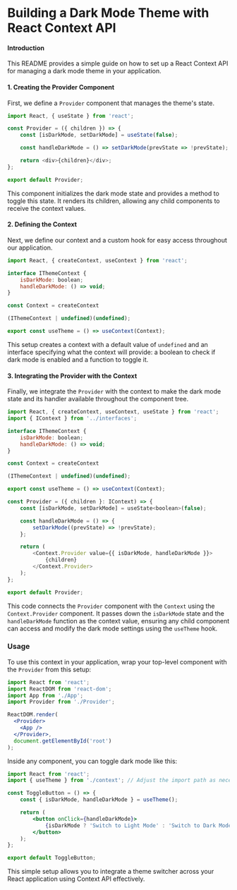 

# Building a Dark Mode Theme with React Context API

#### Introduction

This README provides a simple guide on how to set up a React Context API for managing a dark mode theme in your application.

#### 1. Creating the Provider Component

First, we define a `Provider` component that manages the theme's state.

```javascript
import React, { useState } from 'react';

const Provider = ({ children }) => {
    const [isDarkMode, setDarkMode] = useState(false);

    const handleDarkMode = () => setDarkMode(prevState => !prevState);

    return <div>{children}</div>;
};

export default Provider;
```

This component initializes the dark mode state and provides a method to toggle this state. It renders its children, allowing any child components to receive the context values.

#### 2. Defining the Context

Next, we define our context and a custom hook for easy access throughout our application.


```javascript
import React, { createContext, useContext } from 'react';

interface IThemeContext {
    isDarkMode: boolean;
    handleDarkMode: () => void;
}

const Context = createContext

(IThemeContext | undefined)(undefined);

export const useTheme = () => useContext(Context);
```

This setup creates a context with a default value of `undefined` and an interface specifying what the context will provide: a boolean to check if dark mode is enabled and a function to toggle it.

#### 3. Integrating the Provider with the Context

Finally, we integrate the `Provider` with the context to make the dark mode state and its handler available throughout the component tree.

```javascript
import React, { createContext, useContext, useState } from 'react';
import { IContext } from '../interfaces';

interface IThemeContext {
    isDarkMode: boolean;
    handleDarkMode: () => void;
}

const Context = createContext

(IThemeContext | undefined)(undefined);

export const useTheme = () => useContext(Context);

const Provider = ({ children }: IContext) => {
    const [isDarkMode, setDarkMode] = useState<boolean>(false);

    const handleDarkMode = () => {
        setDarkMode((prevState) => !prevState);
    };

    return (
        <Context.Provider value={{ isDarkMode, handleDarkMode }}>
            {children}
        </Context.Provider>
    );
};

export default Provider;
```

This code connects the `Provider` component with the `Context` using the `Context.Provider` component. It passes down the `isDarkMode` state and the `handleDarkMode` function as the context value, ensuring any child component can access and modify the dark mode settings using the `useTheme` hook.

### Usage

To use this context in your application, wrap your top-level component with the `Provider` from this setup:

```jsx
import React from 'react';
import ReactDOM from 'react-dom';
import App from './App';
import Provider from './Provider';

ReactDOM.render(
  <Provider>
    <App />
  </Provider>,
  document.getElementById('root')
);
```

Inside any component, you can toggle dark mode like this:

```jsx
import React from 'react';
import { useTheme } from './context'; // Adjust the import path as necessary

const ToggleButton = () => {
    const { isDarkMode, handleDarkMode } = useTheme();

    return (
        <button onClick={handleDarkMode}>
            {isDarkMode ? 'Switch to Light Mode' : 'Switch to Dark Mode'}
        </button>
    );
};

export default ToggleButton;
```

This simple setup allows you to integrate a theme switcher across your React application using Context API effectively.